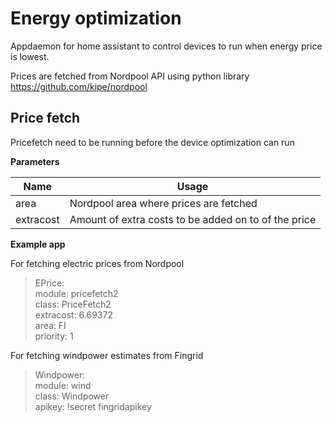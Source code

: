 # Energy optimization

Appdaemon for home assistant to control devices to run when energy price is lowest.

Prices are fetched from Nordpool API using python library  https://github.com/kipe/nordpool

## Price fetch
Pricefetch need to be running before the device optimization can run

**Parameters**

| Name          | Usage         |
| -----------   |-------------  |
|area           |Nordpool area where prices are fetched|
|extracost      |Amount of extra costs to be added on to of the price|

**Example app**

For fetching electric prices from Nordpool
>EPrice:  
  module: pricefetch2  
  class: PriceFetch2  
  extracost: 6.69372  
  area: FI  
  priority: 1

For fetching windpower estimates from Fingrid
>Windpower:  
  module: wind  
  class: Windpower  
  apikey: !secret fingridapikey  